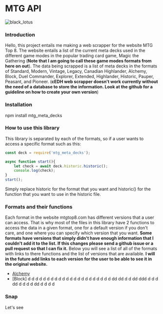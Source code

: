 # MTG API

![black_lotus](https://user-images.githubusercontent.com/73848683/219573928-da183629-6df6-42bf-8777-35fc038c12d8.jpg)

### Introduction
Hello, this project entails me making a web scrapper for the website MTG Top 8.
The website entails a list of the current meta decks used in the different game modes in the popular trading card game, Magic the Gathering (**Note that I am going to call these game modes formats from here on out**). 
The data being scrapped is a list of meta decks in the formats of Standard, Modern, Vintage, Legacy, Canadian Highlander, Alchemy,
Block, Duel Commander, Explorer, Extended, Highlander, Historic, Pauper, Peasant, and Pioneer. (**cEDH web scrapper doesn't work currently without the need of a database to store the information. Look at the github for a guideline on how to create your own version**)

### Installation
npm install mtg_meta_decks

### How to use this library
This library is separated by each of the formats, so if a user wants to access a specific format such as this:
```ts
const deck = require('mtg_meta_decks');

async function start(){
    let check = await deck.historic.historic();
    console.log(check);
}
start();
```
Simply replace historic for the format that you want and historic() for the function that you want to use in the historic file.

### Formats and their functions
Each format in the website mtgtop8.com has different versions that a user can access. That is why most of the files in this library have 2 functions to access the data in a given format, one for a default version if you don't care, and one where you can specify which version that you want. 
**Some formats have versions that simply didn't have enough information that I couldn't add it to the list. If this changes please send a github issue or a pull request so that I can fix it.**
Below you will see a list of all of the formats with links to there functions and the list of versions that are available. **I will in the future add links to each version for the user to be able to see it in the original website.**

- [Alchemy](###San-)
- [Block]
d
d
d
d
d
d
d
d
d
d
d
d
d
d
d
d
d
d
d
d
d
d
dd
dd
d
d
dd
ddd
d
d
d
dd
d
d
d
d
dd
d
d
d
d
### Snap
Let's see
